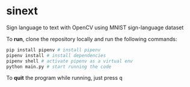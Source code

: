 # sinext

Sign language to text with OpenCV using MNIST sign-language dataset

To **run**, clone the repository locally and run the following commands:

```bash
pip install pipenv # install pipenv
pipenv install # install dependencies
pipenv shell # activate pipenv as a virtual env
python main.py # start running the code
```

To **quit** the program while running, just press <kbd>q</kbd>
